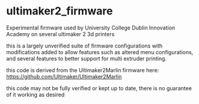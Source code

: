 # ultimaker2_firmware

Experimental firmware used by University College Dublin Innovation Academy on several ultimaker 2 3d printers

this is a largely unverified suite of firmware configurations with modifications added to allow features 
such as altered menu configurations, and several features to better support for multi
extruder printing.  

this code is derived from the Ultimaker2Marlin firmware here: https://github.com/Ultimaker/Ultimaker2Marlin

this code may not be fully verified or kept up to date, there is no guarantee of it working as desired 

